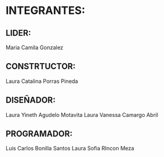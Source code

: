 
# INTEGRANTES:

## LIDER: 
Maria Camila Gonzalez
## CONSTRTUCTOR:
Laura Catalina Porras Pineda 
## DISEÑADOR:
Laura Yineth Agudelo Motavita
Laura Vanessa Camargo Abril
## PROGRAMADOR:
Luis Carlos Bonilla Santos
Laura Sofia RIncon Meza

